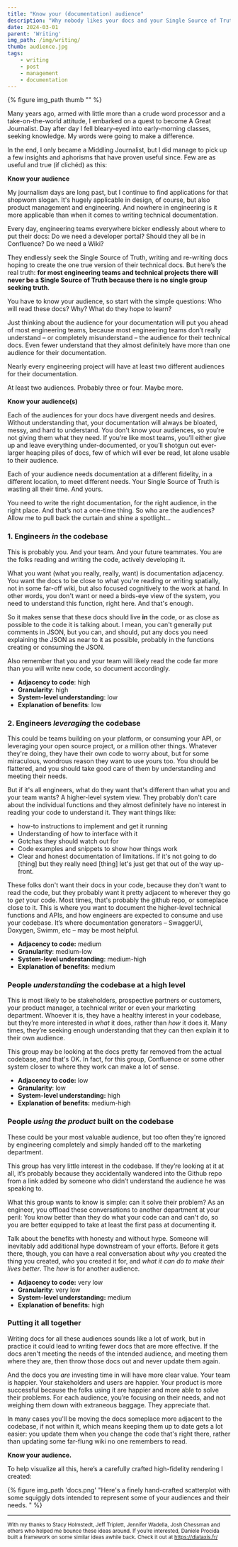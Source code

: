```yaml
---
title: "Know your (documentation) audience"
description: "Why nobody likes your docs and your Single Source of Truth isn't working"
date: 2024-03-01
parent: 'Writing'
img_path: /img/writing/
thumb: audience.jpg
tags:
    - writing
    - post
    - management
    - documentation
---
```


  {% figure img_path thumb "" %}

Many years ago, armed with little more than a crude word processor and a take-on-the-world attitude, I embarked on a quest to become A Great Journalist. Day after day I fell bleary-eyed into early-morning classes, seeking knowledge. My words were going to make a difference.

In the end, I only became a Middling Journalist, but I did manage to pick up a few insights and aphorisms that have proven useful since. Few are as useful and true (if clichéd) as this: 

**Know your audience**

My journalism days are long past, but I continue to find applications for that shopworn slogan. It's hugely applicable in design, of course, but also product management and engineering. And nowhere in engineering is it more applicable than when it comes to writing technical documentation.

Every day, engineering teams everywhere bicker endlessly about where to put their docs: Do we need a developer portal? Should they all be in Confluence? Do we need a Wiki?

They endlessly seek the Single Source of Truth, writing and re-writing docs hoping to create the one true version of their technical docs. But here’s the real truth: **for most engineering teams and technical projects there will never be a Single Source of Truth because there is no single group seeking truth**. 

You have to know your audience, so start with the simple questions: Who will read these docs? Why? What do they hope to learn? 

Just thinking about the audience for your documentation will put you ahead of most engineering teams, because most engineering teams don’t really understand – or completely misunderstand – the audience for their technical docs. Even fewer understand that they almost definitely have more than one audience for their documentation. 

Nearly every engineering project will have at least two different audiences for their documentation. 

At least two audiences. Probably three or four. Maybe more. 

**Know your audience(s)**

Each of the audiences for your docs have divergent needs and desires. Without understanding that, your documentation will always be bloated, messy, and hard to understand. You don't know your audiences, so you’re not giving them what they need. If you’re like most teams, you’ll either give up and leave everything under-documented, or you’ll shotgun out ever-larger heaping piles of docs, few of which will ever be read, let alone usable to their audience.

Each of your audience needs documentation at a different fidelity, in a different location, to meet different needs. Your Single Source of Truth is wasting all their time. And yours. 

You need to write the right documentation, for the right audience, in the right place. And that’s not a one-time thing. So who are the audiences? Allow me to pull back the curtain and shine a spotlight...

### 1. Engineers _in_ the codebase
This is probably you. And your team. And your future teammates. You are the folks reading and writing the code, actively developing it.

What you want (what you really, really, want) is documentation adjacency. You want the docs to be close to what you're reading or writing spatially, not in some far-off wiki, but also focused cognitively to the work at hand. In other words, you don't want or need a birds-eye view of the system, you need to understand this function, right here. And that's enough.

So it makes sense that these docs should live **in** the code, or as close as possible to the code it is talking about. I mean, you can't generally put comments in JSON, but you can, and should, put any docs you need explaining the JSON as near to it as possible, probably in the functions creating or consuming the JSON.

Also remember that you and your team will likely read the code far more than you will write new code, so document accordingly.

- **Adjacency to code**: high
- **Granularity**: high
- **System-level understanding**: low
- **Explanation of benefits**: low

### 2. Engineers _leveraging_ the codebase
This could be teams building on your platform, or consuming your API, or leveraging your open source project, or a million other things. Whatever they're doing, they have their own code to worry about, but for some miraculous, wondrous reason they want to use yours too. You should be flattered, and you should take good care of them by understanding and meeting their needs.

But if it's all engineers, what do they want that's different than what you and your team wants? A higher-level system view. They probably don't care about the individual functions and they almost definitely have no interest in reading your code to understand it. They want things like:
- how-to instructions to implement and get it running
- Understanding of how to interface with it
- Gotchas they should watch out for
- Code examples and snippets to show how things work
- Clear and honest documentation of limitations. If it's not going to do [thing] but they really need [thing] let's just get that out of the way up-front.

These folks don't want their docs in your code, because they don't want to read the code, but they probably want it pretty adjacent to wherever they go to _get_ your code. Most times, that's probably the github repo, or someplace close to it. This is where you want to document the higher-level technical functions and APIs, and how engineers are expected to consume and use your codebase. It’s where documentation generators – SwaggerUI, Doxygen, Swimm, etc – may be most helpful.

- **Adjacency to code:** medium
- **Granularity**: medium-low
- **System-level understanding**: medium-high
- **Explanation of benefits:** medium


### People  _understanding_ the codebase at a high level
This is most likely to be stakeholders, prospective partners or customers, your product manager, a technical writer or even your marketing department. Whoever it is, they have a healthy interest in your codebase, but they’re more interested in *what* it does, rather than *how* it does it. Many times, they’re seeking enough understanding that they can then explain it to their own audience.

This group may be looking at the docs pretty far removed from the actual codebase, and that's OK. In fact, for this group, Confluence or some other system closer to where they work can make a lot of sense.

- **Adjacency to code:** low
- **Granularity**: low
- **System-level understanding:** high
- **Explanation of benefits:** medium-high


### People  _using the product_ built on the codebase
 These could be your most valuable audience, but too often they're ignored by engineering completely and simply handed off to the marketing department.

This group has very little interest in the codebase. If they’re looking at it at all, it’s probably because they accidentally wandered into the Github repo from a link added by someone who didn’t understand the audience he was speaking to.

What this group wants to know is simple: can it solve their problem?  As an engineer, you offload these conversations to another department at your peril: You know better than they do what your code can and can't do, so you are better equipped to take at least the first pass at documenting it.

Talk about the benefits with honesty and without hype. Someone will inevitably add additional hype downstream of your efforts. Before it gets there, though, you can have a real conversation about _why_ you created the thing you created, _who_ you created it for, and _what it can do to make their lives better_. The _how_ is for another audience.

- **Adjacency to code:** very low
- **Granularity**: very low
- **System-level understanding:** medium
- **Explanation of benefits:** high


### Putting it all together
Writing docs for all these audiences sounds like a lot of work, but in practice it could lead to writing fewer docs that are more effective. If the docs aren't meeting the needs of the intended audience, and meeting them where they are, then throw those docs out and never update them again. 

And the docs you *are* investing time in will have more clear value. Your team is happier. Your stakeholders and users are happier. Your product is more successful because the folks using it are happier and more able to solve their problems. For each audience, you’re focusing on their needs, and not weighing them down with extraneous baggage. They appreciate that.

In many cases you'll be moving the docs someplace more adjacent to the codebase, if not within it, which means keeping them up to date gets a lot easier: you update them when you change the code that's right there, rather than updating some far-flung wiki no one remembers to read.

**Know your audience.**

To help visualize all this, here’s a carefully crafted high-fidelity rendering I created:

  {% figure img_path 'docs.png' "Here's a finely hand-crafted scatterplot with some squiggly dots intended to represent some of your audiences and their needs. " %}

---
<small>With my thanks to Stacy Holmstedt, Jeff Triplett, Jennifer Wadella, Josh Chessman and others who helped me bounce these ideas around. If you’re interested, Daniele Procida built a framework on some similar ideas awhile back. Check it out at https://diataxis.fr/</small>








